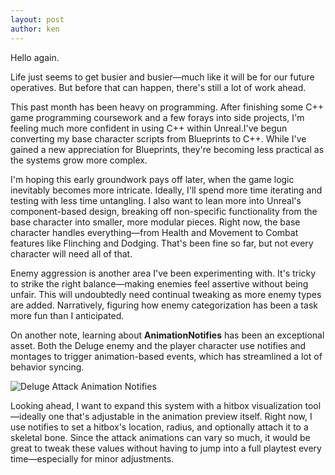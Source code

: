 ```yaml
---
layout: post
author: ken
---
```


Hello again.

Life just seems to get busier and busier—much like it will be for our future operatives.
But before that can happen, there's still a lot of work ahead. 

This past month has been heavy on programming. After finishing some C++ game programming coursework and a few forays into side projects, I'm feeling much more confident in using C++ within Unreal.I've begun converting my base character scripts from Blueprints to C++. While I've gained a new appreciation for Blueprints, they're becoming less practical as the systems grow more complex. 

I'm hoping this early groundwork pays off later, when the game logic inevitably becomes more intricate. Ideally, I'll spend more time iterating and testing with less time untangling. I also want to lean more into Unreal's component-based design, breaking off non-specific functionality from the base character into smaller, more modular pieces. Right now, the base character handles everything—from Health and Movement to Combat features like Flinching and Dodging. That's been fine so far, but not every character will need all of that.

Enemy aggression is another area I've been experimenting with. It's tricky to strike the right balance—making enemies feel assertive without being unfair. This will undoubtedly need continual tweaking as more enemy types are added. Narratively, figuring how enemy categorization has been a task more fun than I anticipated. 

On another note, learning about **AnimationNotifies** has been an exceptional asset. Both the Deluge enemy and the player character use notifies and montages to trigger animation-based events, which has streamlined a lot of behavior syncing.

![Deluge Attack Animation Notifies](/projectghostsite/assets/images/deluge_attack_montage_an.png "Animation Notifies")

Looking ahead, I want to expand this system with a hitbox visualization tool—ideally one that's adjustable in the animation preview itself. Right now, I use notifies to set a hitbox's location, radius, and optionally attach it to a skeletal bone. Since the attack animations can vary so much, it would be great to tweak these values without having to jump into a full playtest every time—especially for minor adjustments. 

